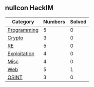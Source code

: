 ## nullcon HackIM

| Category | Numbers | Solved |
| -------- | ------- | ------ |
| [Programming](https://github.com/TraiOi/CTF_WriteUp/blob/master/2017/nullcon%20HackIM/Programming/README.md) | 5 | 0 |
| [Crypto](https://github.com/TraiOi/CTF_WriteUp/blob/master/2017/nullcon%20HackIM/Crypto/README.md) | 3 | 0 |
| [RE](https://github.com/TraiOi/CTF_WriteUp/blob/master/2017/nullcon%20HackIM/RE/README.md) | 5 | 0 |
| [Exploitation](https://github.com/TraiOi/CTF_WriteUp/blob/master/2017/nullcon%20HackIM/Exploitation/README.md) | 4 | 0 |
| [Misc](https://github.com/TraiOi/CTF_WriteUp/blob/master/2017/nullcon%20HackIM/Misc/README.md) | 4 | 0 |
| [Web](https://github.com/TraiOi/CTF_WriteUp/blob/master/2017/nullcon%20HackIM/Web/README.md) | 5 | 1 |
| [OSINT](https://github.com/TraiOi/CTF_WriteUp/blob/master/2017/nullcon%20HackIM/OSINT/README.md) | 3 | 0 |
